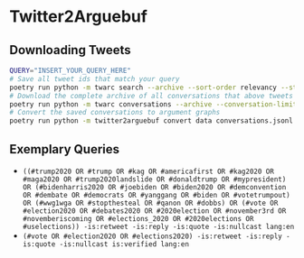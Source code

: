 # Twitter2Arguebuf

## Downloading Tweets

```sh
QUERY="INSERT_YOUR_QUERY_HERE"
# Save all tweet ids that match your query
poetry run python -m twarc search --archive --sort-order relevancy --start-time 2020-01-01 --end-time 2021-01-31 --minimal-fields --limit 100 --max-results 55 "$QUERY" /dev/stdout | poetry run python -m twarc dehydrate - data/tweet-ids.txt
# Download the complete archive of all conversations that above tweets are part of
poetry run python -m twarc conversations --archive --conversation-limit 1000 --sort-order relevancy --start-time 2020-01-01 --end-time 2021-01-31 data/tweet-ids.txt data/conversations.jsonl
# Convert the saved conversations to argument graphs
poetry run python -m twitter2arguebuf convert data conversations.jsonl --output-folder data/generated-graphs --render --min-chars 70 --min-interactions 1 --min-depth 1
```

## Exemplary Queries

- `((#trump2020 OR #trump OR #kag OR #americafirst OR #kag2020 OR #maga2020 OR #trump2020landslide OR #donaldtrump OR #mypresident) OR (#bidenharris2020 OR #joebiden OR #biden2020 OR #demconvention OR #dembate OR #democrats OR #yanggang OR #biden OR #votetrumpout) OR (#wwg1wga OR #stopthesteal OR #qanon OR #dobbs) OR (#vote OR #election2020 OR #debates2020 OR #2020election OR #november3rd OR #novemberiscoming OR #elections_2020 OR #2020elections OR #uselections)) -is:retweet -is:reply -is:quote -is:nullcast lang:en`
- `(#vote OR #election2020 OR #elections2020) -is:retweet -is:reply -is:quote -is:nullcast is:verified lang:en`
